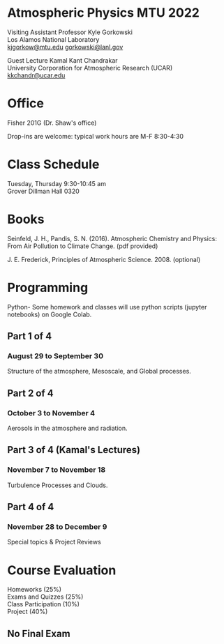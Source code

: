 # Atmospheric Physics MTU 2022

Visiting Assistant Professor Kyle Gorkowski\
Los Alamos National Laboratory\
kjgorkow@mtu.edu
gorkowski@lanl.gov

Guest Lecture Kamal Kant Chandrakar\
University Corporation for Atmospheric Research (UCAR)\
kkchandr@ucar.edu

# Office
Fisher 201G
(Dr. Shaw's office)

Drop-ins are welcome: typical work hours are M-F 8:30-4:30

# Class Schedule
Tuesday, Thursday 9:30-10:45 am\
Grover Dillman Hall 0320

# Books
Seinfeld, J. H., Pandis, S. N. (2016). Atmospheric Chemistry and Physics: From Air Pollution to Climate Change. (pdf provided)

J. E. Frederick, Principles of Atmospheric Science. 2008. (optional)

# Programming
Python- Some homework and classes will use python scripts (jupyter notebooks) on Google Colab.

## Part 1 of 4
### August 29 to September 30
Structure of the atmosphere, Mesoscale, and Global processes.

## Part 2 of 4
### October 3 to November 4
Aerosols in the atmosphere and radiation.

## Part 3 of 4 (Kamal's Lectures)
### November 7 to November 18 
Turbulence Processes and Clouds.

## Part 4 of 4
### November 28 to December 9 
Special topics \& Project Reviews


# Course Evaluation
Homeworks (25%)\
Exams and Quizzes (25%)\
Class Participation (10%)\
Project (40%)

## No Final Exam
